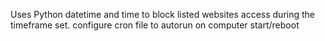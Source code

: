 Uses Python datetime and time to block listed websites access during the timeframe set. configure cron file to autorun on computer start/reboot
